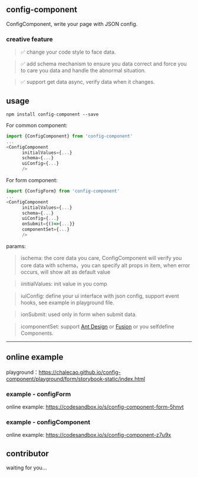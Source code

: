 ## config-component
ConfigComponent, write your page with JSON config.

### creative feature

> ✅ change your code style to face data.

> ✅ add schema mechanism to ensure you data correct and force you to care you data and handle the abnormal situation.

> ✅ support get data async, verify data when it changes.

## usage
```
npm install config-component --save
```
For common component:

```javascript
import {ConfigComponent} from 'config-component'
...
<ConfigComponent
      initialValues={...}
      schema={...}
      uiConfig={...}
      />
```
For form component:

```javascript
import {ConfigForm} from 'config-component'
...
<ConfigComponent
      initialValues={...}
      schema={...}
      uiConfig={...}
      onSubmit={()=>{...}}
      componentSet={...}
      />
```
params:
> ℹ️schema: the core data you care, ConfigComponent will verify you core data with schema，you can specify alt props in item, when error occurs, will show alt as default value

> ℹ️initialValues: init value in you comp

> ℹ️uiConfig: define your ui interface with json config, support event hooks, see example in playground file.

> ℹ️onSubmit: used only in form when submit data.

> ℹ️componentSet: support [Ant Design](https://ant.design/) or [Fusion](https://fusion.design/) or you selfdefine Components.

---

## online example
playground：https://chalecao.github.io/config-component/playground/form/storybook-static/index.html

### example - configForm
online example: https://codesandbox.io/s/config-component-form-5hnvt

### example - configComponent
online example: https://codesandbox.io/s/config-component-z7u9x

## contributor
waiting for you...